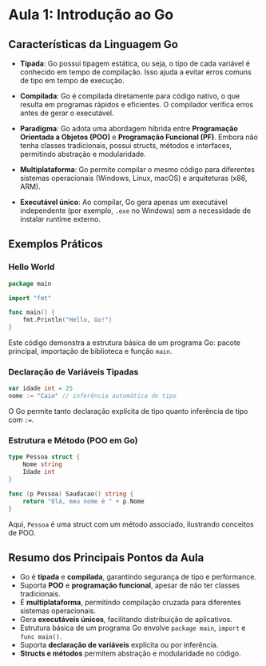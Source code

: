 # Aula 1: Introdução ao Go

## Características da Linguagem Go

* **Tipada**: Go possui tipagem estática, ou seja, o tipo de cada variável é conhecido em tempo de compilação. Isso ajuda a evitar erros comuns de tipo em tempo de execução.

* **Compilada**: Go é compilada diretamente para código nativo, o que resulta em programas rápidos e eficientes. O compilador verifica erros antes de gerar o executável.

* **Paradigma**: Go adota uma abordagem híbrida entre **Programação Orientada a Objetos (POO)** e **Programação Funcional (PF)**. Embora não tenha classes tradicionais, possui structs, métodos e interfaces, permitindo abstração e modularidade.

* **Multiplataforma**: Go permite compilar o mesmo código para diferentes sistemas operacionais (Windows, Linux, macOS) e arquiteturas (x86, ARM).

* **Executável único**: Ao compilar, Go gera apenas um executável independente (por exemplo, `.exe` no Windows) sem a necessidade de instalar runtime externo.

## Exemplos Práticos

### Hello World

```go
package main

import "fmt"

func main() {
    fmt.Println("Hello, Go!")
}
```

Este código demonstra a estrutura básica de um programa Go: pacote principal, importação de biblioteca e função `main`.

### Declaração de Variáveis Tipadas

```go
var idade int = 25
nome := "Caio" // inferência automática de tipo
```

O Go permite tanto declaração explícita de tipo quanto inferência de tipo com `:=`.

### Estrutura e Método (POO em Go)

```go
type Pessoa struct {
    Nome string
    Idade int
}

func (p Pessoa) Saudacao() string {
    return "Olá, meu nome é " + p.Nome
}
```

Aqui, `Pessoa` é uma struct com um método associado, ilustrando conceitos de POO.

## Resumo dos Principais Pontos da Aula

* Go é **tipada** e **compilada**, garantindo segurança de tipo e performance.
* Suporta **POO** e **programação funcional**, apesar de não ter classes tradicionais.
* É **multiplataforma**, permitindo compilação cruzada para diferentes sistemas operacionais.
* Gera **executáveis únicos**, facilitando distribuição de aplicativos.
* Estrutura básica de um programa Go envolve `package main`, `import` e `func main()`.
* Suporta **declaração de variáveis** explícita ou por inferência.
* **Structs e métodos** permitem abstração e modularidade no código.
